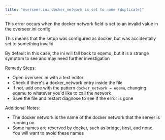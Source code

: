 ```yaml
---
title: "overseer.ini docker_network is set to none (duplicate)"
---
```


This error occurs when the docker network field is set to an invalid value in the overseer.ini config

This means that the setup was configured as docker, but was accidentally set to something invalid

By default in this case, the ini will fall back to eqemu, but it is a strange symptom to see and may need further investigation

Remedy Steps:

- Open overseer.ini with a text editor
- Check if there's a docker_network entry inside the file
- If not, add one with the pattern `docker_network = eqemu`, changing eqemu to whatever you'd like to call the network
- Save the file and restart diagnose to see if the error is gone

Additional Notes:

- The docker network is the name of the docker network that the server is running on
- Some names are reserved by docker, such as bridge, host, and none. You will want to avoid these names